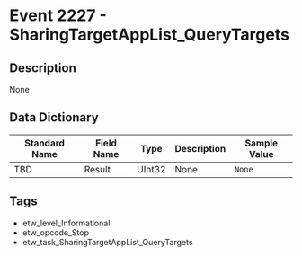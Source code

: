 # Event 2227 - SharingTargetAppList_QueryTargets

## Description
None

## Data Dictionary
|Standard Name|Field Name|Type|Description|Sample Value|
|---|---|---|---|---|
|TBD|Result|UInt32|None|`None`|

## Tags
* etw_level_Informational
* etw_opcode_Stop
* etw_task_SharingTargetAppList_QueryTargets